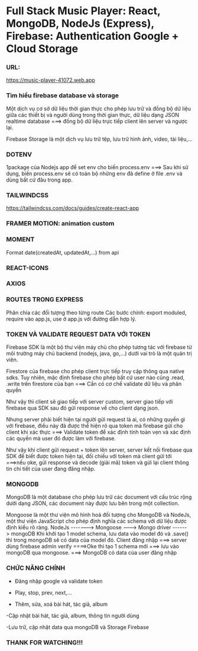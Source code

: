 # Full Stack Music Player: React, MongoDB, NodeJs (Express), Firebase: Authentication Google + Cloud Storage

### URL: 

https://music-player-41072.web.app

### Tìm hiểu firebase database và storage

Một dịch vụ cơ sở dữ liệu thời gian thực cho phép lưu trữ và đồng bộ dữ liệu giữa các thiết bị và người dùng trong thời gian thực, dữ liệu dạng JSON realtime database ===> đồng bộ dữ liệu trực tiếp client lên server và ngược lại.

Firebase Storage là một dịch vụ lưu trữ tệp, lưu trữ hình ảnh, video, tài liệu,...

### DOTENV

1package của Nodejs app để set env cho biến process.env
===> Sau khi sử dụng, biến process.env sẽ có toàn bộ những env đã define ở file .env và dùng bất cứ đâu trong app.

### TAILWINDCSS

https://tailwindcss.com/docs/guides/create-react-app


### FRAMER MOTION: animation custom

### MOMENT

Format date(createdAt, updatedAt,...) from api

### REACT-ICONS

### AXIOS

### ROUTES TRONG EXPRESS

Phân chia các đối tượng theo từng route
Các bước chính: export moduled, require vào app.js, use ở app.js với đường dẫn hợp lý.


### TOKEN VÀ VALIDATE REQUEST DATA VỚI TOKEN

Firebase SDK là một bộ thư viện máy chủ cho phép tương tác với firebase từ môi trường máy chủ backend (nodejs, java, go,...) dưới vai trò là một quản trị viên.

Firestore của firebase cho phép client trực tiếp truy cập thông qua native sdks. Tuy nhiên, mặc định firebase cho phép bất cứ user nào cũng .read, .write trên firestore của bạn ===> Cần có cơ chế validate dữ liệu và phân quyền

Như vậy thì client sẽ giao tiếp với server custom, server giao tiếp với firebase qua SDK sau đó gửi response về cho client dạng json.

Nhưng server phải biết hiện tại người gửi request là ai, có những quyền gì với firebase, điều này đã được thể hiện rõ qua token mà firebase gửi cho client khi xác thực ===> Validate token để xác định tính toàn vẹn và xác định các quyền mà user đó được làm với firebase.

Như vậy khi client gửi request + token lên server, server kết nối firebase qua SDK để biết được token hiện tại, đối chiếu với token mà client gửi tới ===>nếu oke, gửi response và decode (giải mã) token và gửi lại client thông tin chi tiết của user đang đăng nhập.


### MONGODB

MongoDB là một database cho phép lưu trữ các document với cấu trúc rộng dưới dạng JSON, các document này được lưu bên trong một collection.

Mongoose là một thư viện mô hình hoá đối tượng cho MongoDB và NodeJs, một thư viện JavaScript cho phép định nghĩa các schema với dữ liệu được định kiểu rõ ràng.
NodeJs -------> Mongoose ---> Mongo driver ------> mongoDB
Khi khởi tạo 1 model schema, lưu data vào model đó và .save() thì trong mongoDB sẽ có data của model đó. Client đăng nhập ===> server dùng firebase admin verify ====>Oke thì tạo 1 schema mới ===> lưu vào mongoDB qua mongoose.
===> MongoDB có data của user đăng nhập

### CHỨC NĂNG CHÍNH
- Đăng nhập google và validate token

- Play, stop, prev, next,...

- Thêm, sửa, xoá bài hát, tác giả, album

-Cập nhật bài hát, tác giả, album, thông tin người dùng

-Lưu trữ, cập nhật data qua mongoDB và Storage Firebase

### THANK FOR WATCHING!!!



